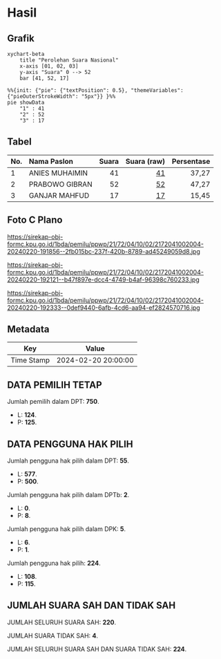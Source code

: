 # Hasil

## Grafik

```mermaid
xychart-beta
    title "Perolehan Suara Nasional"
    x-axis [01, 02, 03]
    y-axis "Suara" 0 --> 52
    bar [41, 52, 17]
```

```mermaid
%%{init: {"pie": {"textPosition": 0.5}, "themeVariables": {"pieOuterStrokeWidth": "5px"}} }%%
pie showData
    "1" : 41
    "2" : 52
    "3" : 17
```

## Tabel

| No. | Nama Paslon    | Suara | Suara (raw) | Persentase |
|:--- |:-------------- | -----:| -----------:| ----------:|
| 1   | ANIES MUHAIMIN | 41    | [41][p-1]   | 37,27      |
| 2   | PRABOWO GIBRAN | 52    | [52][p-2]   | 47,27      |
| 3   | GANJAR MAHFUD  | 17    | [17][p-3]   | 15,45      |


[p-1]: https://github.com/gigit-pemilu/pemilu-2024/blob/main/pilpres/hitung-suara/sub/21-kepulauan-riau/sub/72-kota-tanjung-pinang/sub/04-bukit-bestari/sub/1002-dompak/sub/004-tps/sub/paslon-1.txt
[p-2]: https://github.com/gigit-pemilu/pemilu-2024/blob/main/pilpres/hitung-suara/sub/21-kepulauan-riau/sub/72-kota-tanjung-pinang/sub/04-bukit-bestari/sub/1002-dompak/sub/004-tps/sub/paslon-2.txt
[p-3]: https://github.com/gigit-pemilu/pemilu-2024/blob/main/pilpres/hitung-suara/sub/21-kepulauan-riau/sub/72-kota-tanjung-pinang/sub/04-bukit-bestari/sub/1002-dompak/sub/004-tps/sub/paslon-3.txt

## Foto C Plano

https://sirekap-obj-formc.kpu.go.id/1bda/pemilu/ppwp/21/72/04/10/02/2172041002004-20240220-191856--2fb015bc-237f-420b-8789-ad45249059d8.jpg

https://sirekap-obj-formc.kpu.go.id/1bda/pemilu/ppwp/21/72/04/10/02/2172041002004-20240220-192121--b47f897e-dcc4-4749-b4af-96398c760233.jpg

https://sirekap-obj-formc.kpu.go.id/1bda/pemilu/ppwp/21/72/04/10/02/2172041002004-20240220-192333--0def9440-6afb-4cd6-aa94-ef2824570716.jpg


## Metadata

| Key        | Value               |
| ---------- | ------------------- |
| Time Stamp | 2024-02-20 20:00:00 |


## DATA PEMILIH TETAP

Jumlah pemilih dalam DPT: **750**.
 * L: **124**.
 * P: **125**.

## DATA PENGGUNA HAK PILIH

Jumlah pengguna hak pilih dalam DPT: **55**.
 * L: **577**.
 * P: **500**.

Jumlah pengguna hak pilih dalam DPTb: **2**.
 * L: **0**.
 * P: **8**.

Jumlah pengguna hak pilih dalam DPK: **5**.
 * L: **6**.
 * P: **1**.

Jumlah pengguna hak pilih: **224**.
 * L: **108**.
 * P: **115**.

## JUMLAH SUARA SAH DAN TIDAK SAH

JUMLAH SELURUH SUARA SAH: **220**.

JUMLAH SUARA TIDAK SAH: **4**.

JUMLAH SELURUH SUARA SAH DAN SUARA TIDAK SAH: **224**.



